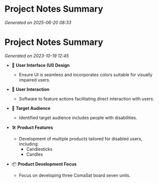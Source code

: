 # Project Notes Summary

*Generated on 2025-06-20 08:33*

# Project Notes Summary

*Generated on 2023-10-19 12:45*

- 🎨 **User Interface (UI) Design**
  - Ensure UI is seamless and incorporates colors suitable for visually impaired users.

- 🤝 **User Interaction**
  - Software to feature actions facilitating direct interaction with users.

- 👥 **Target Audience**
  - Identified target audience includes people with disabilities.

- 🛠️ **Product Features**
  - Development of multiple products tailored for disabled users, including:
    - Candlesticks
    - Candles

- 📦 **Product Development Focus**
  - Focus on developing three ComaSat board seven units.